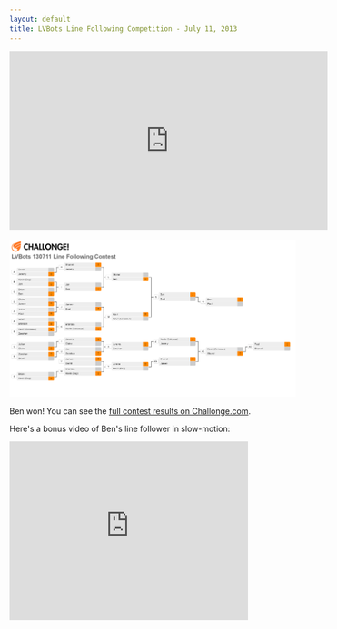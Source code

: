```yaml
---
layout: default
title: LVBots Line Following Competition - July 11, 2013
---
```


<iframe width="560" height="315" src="https://www.youtube.com/embed/GWz7aC26sTA" frameborder="0" allowfullscreen></iframe>

[![Bracket](lvbots_130711.png)](lvbots_130711.png)

Ben won! You can see the [full contest results on Challonge.com](http://challonge.com/lvbots_130711).

Here's a bonus video of Ben's line follower in slow-motion:

<iframe width="420" height="315" src="https://www.youtube.com/embed/MlNj6OcUCRk" frameborder="0" allowfullscreen></iframe>